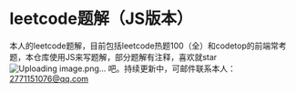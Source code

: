 # leetcode题解（JS版本）
本人的leetcode题解，目前包括leetcode热题100（全）和codetop的前端常考题，本仓库使用JS来写题解，部分题解有注释，喜欢就star![Uploading image.png…]()
吧。持续更新中，可邮件联系本人：2771151076@qq.com
